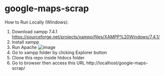 # google-maps-scrap

How to Run Locally (Windows):
1. Download xampp 7.4.1 https://sourceforge.net/projects/xampp/files/XAMPP%20Windows/7.4.1/
2. Install xampp
3. Run Apache ![image](https://github.com/pamudyaputra/google-maps-scrap/assets/77448004/4c4154d4-490d-4ae2-8d27-d3de333b437a)
4. Go to xampp folder by clicking Explorer button
5. Clone this repo inside htdocs folder
6. Go to browser then access this URL http://localhost/google-maps-scrap/
